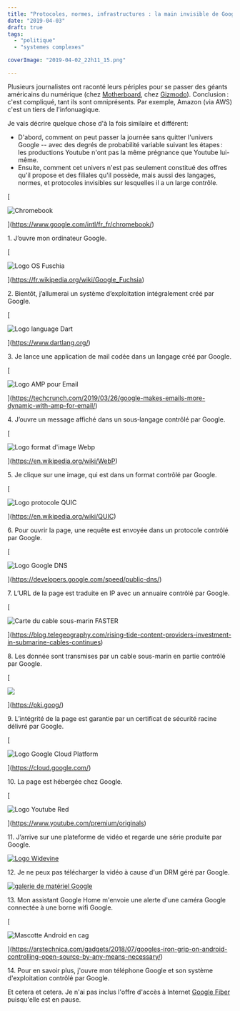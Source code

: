 ```yaml
---
title: "Protocoles, normes, infrastructures : la main invisible de Google"
date: "2019-04-03"
draft: true
tags:
  - "politique"
  - "systemes complexes"

coverImage: "2019-04-02_22h11_15.png"

---
```


Plusieurs journalistes ont raconté leurs périples pour se passer des géants américains du numérique (chez [Motherboard](https://motherboard.vice.com/en_us/article/ev3qw7/how-to-quit-apple-microsoft-google-facebook-amazon), chez [Gizmodo](https://gizmodo.com/i-cut-the-big-five-tech-giants-from-my-life-it-was-hel-1831304194)). Conclusion : c'est compliqué, tant ils sont omniprésents. Par exemple, Amazon (via AWS) c'est un tiers de l'infonuagique.

Je vais décrire quelque chose d'à la fois similaire et différent:

- D'abord, comment on peut passer la journée sans quitter l'univers Google -- avec des degrés de probabilité variable suivant les étapes : les productions Youtube n'ont pas la même prégnance que Youtube lui-même.
- Ensuite, comment cet univers n'est pas seulement constitué des offres qu'il propose et des filiales qu'il possède, mais aussi des langages, normes, et protocoles invisibles sur lesquelles il a un large contrôle.

[

![Chromebook](/assets/images/Chromebook-HP-x2-12-f000nf-12-3-Tactile-e1553702398142.jpg)

](https://www.google.com/intl/fr_fr/chromebook/)

1\. J’ouvre mon ordinateur Google.

[

![Logo OS Fuschia](/assets/images/1920px-Google_fuchsia3.svg_-e1553702339879.png)

](https://fr.wikipedia.org/wiki/Google_Fuchsia)

2\. Bientôt, j’allumerai un système d’exploitation intégralement créé par Google.

[

![Logo language Dart](/assets/images/320px-Dart_programming_language_logo.svg_.png)

](https://www.dartlang.org/)

3\. Je lance une application de mail codée dans un langage créé par Google.

[

![Logo AMP pour Email](/assets/images/2019-03-26_23h55_44-e1553702617226.png)

](https://techcrunch.com/2019/03/26/google-makes-emails-more-dynamic-with-amp-for-email/)

4\. J’ouvre un message affiché dans un sous‐langage contrôlé par Google.

[

![Logo format d'image Webp](/assets/images/Webp-logo-wordmark.svg_-e1553702658598-1.png)

](https://en.wikipedia.org/wiki/WebP)

5\. Je clique sur une image, qui est dans un format contrôlé par Google.

[

![Logo protocole QUIC](/assets/images/QUIC-1-e1553702580328.png)

](https://en.wikipedia.org/wiki/QUIC)

6\. Pour ouvrir la page, une requête est envoyée dans un protocole contrôlé par Google.

[

![Logo Google DNS](/assets/images/Google-Public-DNS2-1-e1553705419878.png)

](https://developers.google.com/speed/public-dns/)

7\. L’URL de la page est traduite en IP avec un annuaire contrôlé par Google.

[

![Carte du cable sous-marin FASTER](/assets/images/cable_sous_marin.png)

](https://blog.telegeography.com/rising-tide-content-providers-investment-in-submarine-cables-continues)

8\. Les donnée sont transmises par un cable sous-marin en partie contrôlé par Google.

[

![](/assets/images/2019-03-27_17h08_12-1.png)

](https://pki.goog/)

9\. L’intégrité de la page est garantie par un certificat de sécurité racine délivré par Google.

[

![Logo Google Cloud Platform](/assets/images/2019-03-27_14h25_35-1-e1553702092704.png)

](https://cloud.google.com/)

10\. La page est hébergée chez Google.

[

![Logo Youtube Red](/assets/images/YouTubeRedOSLogo-1-e1553702148606.png)

](https://www.youtube.com/premium/originals)

11\. J’arrive sur une plateforme de vidéo et regarde une série produite par Google.

[![Logo Widevine](/assets/images/widevine.png)](https://en.wikipedia.org/wiki/Widevine)

12\. Je ne peux pas télécharger la vidéo à cause d'un DRM géré par Google.

[![galerie de matériel Google](/assets/images/2019-04-02_22h11_15.png)](https://store.google.com/)

13\. Mon assistant Google Home m'envoie une alerte d'une caméra Google connectée à une borne wifi Google.

[

![Mascotte Android en cag](/assets/images/android-lockup1.jpg)

](https://arstechnica.com/gadgets/2018/07/googles-iron-grip-on-android-controlling-open-source-by-any-means-necessary/)

14\. Pour en savoir plus, j'ouvre mon téléphone Google et son système d'exploitation contrôlé par Google.

Et cetera et cetera. Je n'ai pas inclus l'offre d'accès à Internet [Google Fiber](https://en.wikipedia.org/wiki/Google_Fiber) puisqu'elle est en pause.
